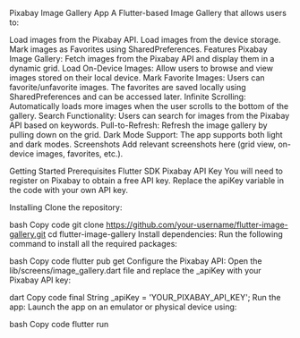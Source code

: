 Pixabay Image Gallery App
A Flutter-based Image Gallery that allows users to:

Load images from the Pixabay API.
Load images from the device storage.
Mark images as Favorites using SharedPreferences.
Features
Pixabay Image Gallery: Fetch images from the Pixabay API and display them in a dynamic grid.
Load On-Device Images: Allow users to browse and view images stored on their local device.
Mark Favorite Images: Users can favorite/unfavorite images. The favorites are saved locally using SharedPreferences and can be accessed later.
Infinite Scrolling: Automatically loads more images when the user scrolls to the bottom of the gallery.
Search Functionality: Users can search for images from the Pixabay API based on keywords.
Pull-to-Refresh: Refresh the image gallery by pulling down on the grid.
Dark Mode Support: The app supports both light and dark modes.
Screenshots
Add relevant screenshots here (grid view, on-device images, favorites, etc.).

Getting Started
Prerequisites
Flutter SDK
Pixabay API Key
You will need to register on Pixabay to obtain a free API key. Replace the apiKey variable in the code with your own API key.

Installing
Clone the repository:

bash
Copy code
git clone https://github.com/your-username/flutter-image-gallery.git
cd flutter-image-gallery
Install dependencies: Run the following command to install all the required packages:

bash
Copy code
flutter pub get
Configure the Pixabay API: Open the lib/screens/image_gallery.dart file and replace the _apiKey with your Pixabay API key:

dart
Copy code
final String _apiKey = 'YOUR_PIXABAY_API_KEY';
Run the app: Launch the app on an emulator or physical device using:

bash
Copy code
flutter run
